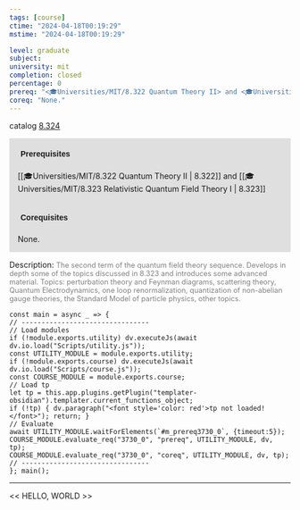 ```yaml
---
tags: [course]
ctime: "2024-04-18T00:19:29"
mstime: "2024-04-18T00:19:29"

level: graduate
subject: 
university: mit
completion: closed
percentage: 0
prereq: "<🎓Universities/MIT/8.322 Quantum Theory II> and <🎓Universities/MIT/8.323 Relativistic Quantum Field Theory I>"
coreq: "None."
---
```


catalog [8.324](http://student.mit.edu/catalog/m8b.html#8.324)

<span style="display: block; padding: 15px; background-color: rgb(100, 100, 100, 0.2);"><font id="m_prereq3730_0" style="display: block; font-family: Arial, sans-serif; font-weight: bold; padding: 5px">Prerequisites</font><br><span id="prereq3730_0">[[🎓Universities/MIT/8.322 Quantum Theory II | 8.322]] and [[🎓Universities/MIT/8.323 Relativistic Quantum Field Theory I | 8.323]]</span></span>
<span style="display: block; padding: 15px; background-color: rgb(100, 100, 100, 0.2);"><font id="m_coreq3730_0" style="display: block; font-family: Arial, sans-serif; font-weight: bold; padding: 5px">Corequisites</font><br><span id="coreq3730_0">None.</span></span>

<font style="">Description:</font>
<font style="color: grey; font-size: 0.8rem;">The second term of the quantum field theory sequence. Develops in depth some of the topics discussed in 8.323 and introduces some advanced material. Topics: perturbation theory and Feynman diagrams, scattering theory, Quantum Electrodynamics, one loop renormalization, quantization of non-abelian gauge theories, the Standard Model of particle physics, other topics.</font>

```dataviewjs
const main = async _ => {
// --------------------------------
// Load modules
if (!module.exports.utility) dv.executeJs(await dv.io.load("Scripts/utility.js"));
const UTILITY_MODULE = module.exports.utility;
if (!module.exports.course) dv.executeJs(await dv.io.load("Scripts/course.js"));
const COURSE_MODULE = module.exports.course;
// Load tp
let tp = this.app.plugins.getPlugin("templater-obsidian").templater.current_functions_object;
if (!tp) { dv.paragraph("<font style='color: red'>tp not loaded!</font>"); return; }
// Evaluate
await UTILITY_MODULE.waitForElements(`#m_prereq3730_0`, {timeout:5});
COURSE_MODULE.evaluate_req("3730_0", "prereq", UTILITY_MODULE, dv, tp);
COURSE_MODULE.evaluate_req("3730_0", "coreq", UTILITY_MODULE, dv, tp);
// --------------------------------
}; main();
```

---

<< HELLO, WORLD >>
